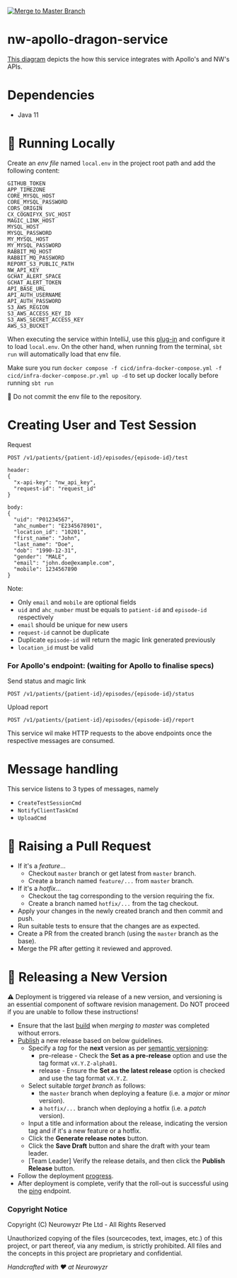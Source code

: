[![Merge to Master Branch](https://github.com/neurowyzr/nw-apollo-dragon-service/actions/workflows/merge-to-master.yml/badge.svg?branch=master)](https://github.com/neurowyzr/nw-apollo-dragon-service/actions/workflows/merge-to-master.yml)
# nw-apollo-dragon-service

[This diagram](https://neurowyzr.atlassian.net/wiki/spaces/TECH/pages/322568194/Dragonfly-Apollo-Service) depicts the how this service integrates with Apollo's and NW's APIs.
 
# Dependencies
- Java 11

# &#127939; Running Locally
Create an _env file_ named `local.env` in the project root path and add the following content:
```
GITHUB_TOKEN
APP_TIMEZONE
CORE_MYSQL_HOST
CORE_MYSQL_PASSWORD
CORS_ORIGIN
CX_COGNIFYX_SVC_HOST
MAGIC_LINK_HOST
MYSQL_HOST
MYSQL_PASSWORD
MY_MYSQL_HOST
MY_MYSQL_PASSWORD
RABBIT_MQ_HOST
RABBIT_MQ_PASSWORD
REPORT_S3_PUBLIC_PATH
NW_API_KEY
GCHAT_ALERT_SPACE
GCHAT_ALERT_TOKEN
API_BASE_URL
API_AUTH_USERNAME
API_AUTH_PASSWORD
S3_AWS_REGION
S3_AWS_ACCESS_KEY_ID
S3_AWS_SECRET_ACCESS_KEY
AWS_S3_BUCKET
```

When executing the service within IntelliJ, use this [plug-in](https://plugins.jetbrains.com/plugin/7861-envfile) and configure it to load `local.env`.
On the other hand, when running from the terminal, `sbt run` will automatically load that env file.


Make sure you run `docker compose -f cicd/infra-docker-compose.yml -f cicd/infra-docker-compose.pr.yml up -d` to set up docker locally before running `sbt run`


&#128695; Do not commit the env file to the repository.

# Creating User and Test Session

Request
```
POST /v1/patients/{patient-id}/episodes/{episode-id}/test

header:
{
  "x-api-key": "nw_api_key",
  "request-id": "request_id"
}

body:
{
  "uid": "P01234567",
  "ahc_number": "E2345678901",
  "location_id": "10201",
  "first_name": "John",
  "last_name": "Doe",
  "dob": "1990-12-31",
  "gender": "MALE",
  "email": "john.doe@example.com",
  "mobile": 1234567890
}
```

Note: 
- Only `email` and `mobile` are optional fields
- `uid` and `ahc_number` must be equals to `patient-id` and `episode-id` respectively
- `email` should be unique for new users
- `request-id` cannot be duplicate
- Duplicate `episode-id` will return the magic link generated previously
- `location_id` must be valid


### For Apollo's endpoint:  (waiting for Apollo to finalise specs)

Send status and magic link
```
POST /v1/patients/{patient-id}/episodes/{episode-id}/status
```

Upload report
```
POST /v1/patients/{patient-id}/episodes/{episode-id}/report
```

This service wil make HTTP requests to the above endpoints once the respective messages are consumed.

# Message handling
This service listens to 3 types of messages, namely 
- `CreateTestSessionCmd`
- `NotifyClientTaskCmd`
- `UploadCmd`

# &#x1F4DD; Raising a Pull Request
- If it's a _feature_...
  - Checkout `master` branch or get latest from `master` branch.
  - Create a branch named `feature/...` from `master` branch.
- If it's a _hotfix_...
  - Checkout the tag corresponding to the version requiring the fix.
  - Create a branch named `hotfix/...` from the tag checkout.
- Apply your changes in the newly created branch and then commit and push.
- Run suitable tests to ensure that the changes are as expected.
- Create a PR from the created branch (using the `master` branch as the base).
- Merge the PR after getting it reviewed and approved.

# &#x1F680; Releasing a New Version
&#x26A0; Deployment is triggered via release of a new version, and versioning is an essential component of software revision management. Do NOT proceed if you are unable to follow these instructions!

- Ensure that the last [build](https://github.com/neurowyzr/nw-apollo-dragon-service/actions) when _merging to master_ was completed without errors.
- [Publish](https://github.com/neurowyzr/nw-apollo-dragon-service/releases/new) a new release based on below guidelines.
  - Specify a _tag_ for the **next** version as per [semantic versioning](https://semver.org):
      - pre-release - Check the **Set as a pre-release** option and use the tag format `vX.Y.Z-alpha01`.
      - release - Ensure the  **Set as the latest release** option is checked and use the tag format `vX.Y.Z`.
  - Select suitable _target branch_ as follows:
    - the `master` branch when deploying a feature (i.e. a _major_ or _minor_ version).
    - a `hotfix/...` branch when deploying a hotfix (i.e. a _patch_ version).
  - Input a title and information about the release, indicating the version tag and if it's a new feature or a hotfix.
  - Click the **Generate release notes** button.
  - Click the **Save Draft** button and share the draft with your team leader.
  - [Team Leader] Verify the release details, and then click the **Publish Release** button.
- Follow the deployment [progress](https://github.com/neurowyzr/nw-apollo-dragon-service/actions).
- After deployment is complete, verify that the roll-out is successful using the [ping](https://nw-apollo-dragon-service.dev.neurowyzr.com/ping) endpoint.

### Copyright Notice
Copyright (C) Neurowyzr Pte Ltd - All Rights Reserved

Unauthorized copying of the files (sourcecodes, text, images, etc.) of this project, or part thereof, via any medium, is strictly prohibited. All files and the concepts in this project are proprietary and confidential.


_Handcrafted with ♥ at Neurowyzr_
